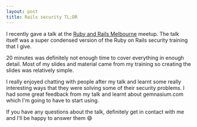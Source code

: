 ```yaml
---
layout: post
title: Rails security TL;DR
---
```


I recently gave a talk at the [Ruby and Rails Melbourne](http://www.meetup.com/Ruby-On-Rails-Oceania-Melbourne/) meetup. The talk itself was a super condensed version of the Ruby on Rails security training that I give.


<script async class="speakerdeck-embed" data-id="fecd0c400a73434782348153c6bd8f44" data-ratio="1.77777777777778" src="//speakerdeck.com/assets/embed.js"></script>

20 minutes was definitely not enough time to cover everything in enough detail.
Most of my slides and material came from my training so creating the slides was relatively simple.

I really enjoyed chatting with people after my talk and learnt some really interesting ways that they were solving some of their security problems. I had some great feedback from my talk and learnt about gemnasium.com which I'm going to have to start using.

If you have any questions about the talk, definitely get in contact with me and I'll be happy to answer them :smile:
